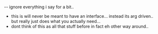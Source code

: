 -- ignore everything i say for a bit.. 

- this is will never be meant to have an interface... instead its arg driven.. but really just does what you actually need... 
- dont think of this as all that stuff before in fact eh other way around.. 
